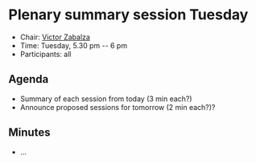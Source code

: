 # Plenary summary session Tuesday

* Chair: [Victor Zabalza](https://github.com/zblz)
* Time: Tuesday, 5.30 pm -- 6 pm
* Participants: all

## Agenda

* Summary of each session from today (3 min each?)
* Announce proposed sessions for tomorrow (2 min each?)?

## Minutes

* ...

